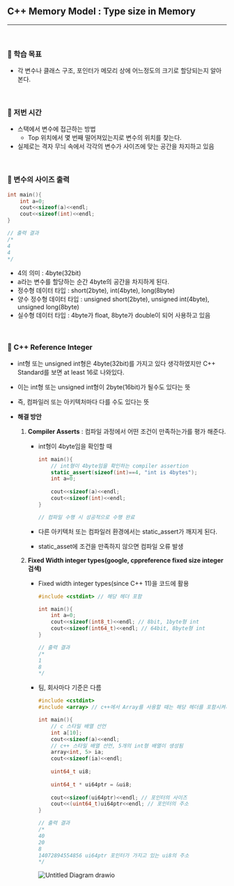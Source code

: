 ## C++ Memory Model : Type size in Memory

***

<br>

### :pushpin: 학습 목표

- 각 변수나 클래스 구조, 포인터가 메모리 상에 어느정도의 크기로 할당되는지 알아본다.

<br>

### :pushpin: 저번 시간

- 스택에서 변수에 접근하는 방법
  - Top 위치에서 몇 번째 떨어져있는지로 변수의 위치를 찾는다.
- 실제로는 격자 무늬 속에서 각각의 변수가 사이즈에 맞는 공간을 차지하고 있음

<br>

### :pushpin: 변수의 사이즈 출력

```c++
int main(){
    int a=0;
    cout<<sizeof(a)<<endl;
    cout<<sizeof(int)<<endl;
}

// 출력 결과
/*
4
4
*/
```

- 4의 의미 : 4byte(32bit)
- a라는 변수를 할당하는 순간 4byte의 공간을 차지하게 된다.
- 정수형 데이터 타입 : short(2byte), int(4byte), long(8byte)
- 양수 정수형 데이터 타입 : unsigned short(2byte), unsigned int(4byte), unsigned long(8byte)
- 실수형 데이터 타입 : 4byte가 float, 8byte가 double이 되어 사용하고 있음

<br>

### :pushpin: C++ Reference Integer

- int형 또는 unsigned int형은 4byte(32bit)를 가지고 있다 생각하였지만 C++ Standard를 보면 at least 16로 나와있다.

- 이는 int형 또는 unsigned int형이 2byte(16bit)가 될수도 있다는 뜻

- 즉, 컴파일러 또는 아키텍처마다 다를 수도 있다는 뜻

- **해결 방안**

  1. **Compiler Asserts** : 컴파일 과정에서 어떤 조건이 만족하는가를 평가 해준다.

     - int형이 4byte임을 확인할 때

       ```c++
       int main(){
           // int형이 4byte임을 확인하는 compiler assertion
           static_assert(sizeof(int)==4, "int is 4bytes");
           int a=0;
           
           cout<<sizeof(a)<<endl;
           cout<<sizeof(int)<<endl;
       }
       
       // 컴파일 수행 시 성공적으로 수행 완료
       ```

     - 다른 아키텍처 또는 컴파일러 환경에서는 static_assert가 깨지게 된다.

     - static_asset에 조건을 만족하지 않으면 컴파일 오류 발생

  2. **Fixed Width integer types(google, cppreference fixed size integer 검색)**

     - Fixed width integer types(since C++ 11)을 코드에 활용

       ```c++
       #include <cstdint> // 해당 헤더 포함
       
       int main(){
           int a=0;
           cout<<sizeof(int8_t)<<endl; // 8bit, 1byte형 int
           cout<<sizeof(int64_t)<<endl; // 64bit, 8byte형 int
       }
       
       // 출력 결과
       /*
       1
       8
       */
       ```

     - 팀, 회사마다 기준은 다름

       ```c++
       #include <cstdint>
       #include <array> // c++에서 Array를 사용할 때는 해당 헤더를 포함시켜서 사용해야 좋다.
       
       int main(){
           // c 스타일 배열 선언
           int a[10];
           cout<<sizeof(a)<<endl;
           // c++ 스타일 배열 선언, 5개의 int형 배열이 생성됨 
           array<int, 5> ia;
           cout<<sizeof(ia)<<endl;
           
           uint64_t ui8;
           
           uint64_t * ui64ptr = &ui8;
           
           cout<<sizeof(ui64ptr)<<endl; // 포인터의 사이즈
           cout<<(uint64_t)ui64ptr<<endl; // 포인터의 주소
       }
       
       // 출력 결과
       /*
       40
       20
       8
       14072894554856 ui64ptr 포인터가 가지고 있는 ui8의 주소
       */
       ```

       ![Untitled Diagram drawio](https://user-images.githubusercontent.com/55940552/148965140-9ff6b1e8-7a66-49f6-9f62-a421962f1596.png) 

  

